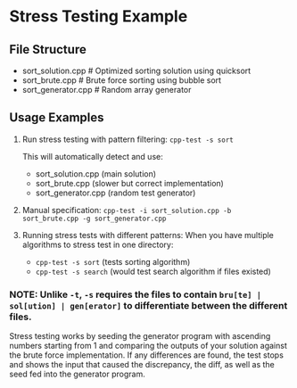 # Stress Testing Example

## File Structure
- sort_solution.cpp      # Optimized sorting solution using quicksort
- sort_brute.cpp         # Brute force sorting using bubble sort
- sort_generator.cpp     # Random array generator

## Usage Examples

1. Run stress testing with pattern filtering:
   `cpp-test -s sort`
   
   This will automatically detect and use:
   - sort_solution.cpp (main solution)
   - sort_brute.cpp (slower but correct implementation)
   - sort_generator.cpp (random test generator)

2. Manual specification:
   `cpp-test -i sort_solution.cpp -b sort_brute.cpp -g sort_generator.cpp`

3. Running stress tests with different patterns:
   When you have multiple algorithms to stress test in one directory:
   - `cpp-test -s sort` (tests sorting algorithm)
   - `cpp-test -s search` (would test search algorithm if files existed)

### NOTE: Unlike `-t`, `-s` requires the files to contain `bru[te] | sol[ution] | gen[erator]` to differentiate between the different files.

Stress testing works by seeding the generator program with ascending numbers starting from 1 and comparing the outputs of your solution against the brute force implementation. If any differences are found, the test stops and shows the input that caused the discrepancy, the diff, as well as the seed fed into the generator program.